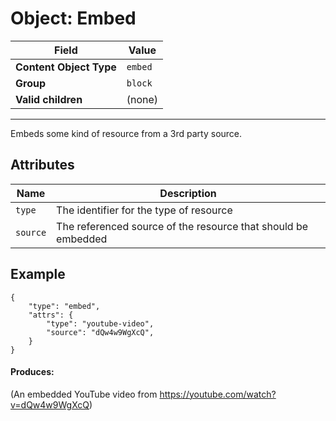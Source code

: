 # Object: Embed

| Field                   | Value   |
| ----------------------- | ------- |
| **Content Object Type** | `embed` |
| **Group**               | `block` |
| **Valid children**      | (none)  |

---

Embeds some kind of resource from a 3rd party source.

## Attributes

| Name     | Description                                                   |
| -------- | ------------------------------------------------------------- |
| `type`   | The identifier for the type of resource                       |
| `source` | The referenced source of the resource that should be embedded |

## Example

```
{
    "type": "embed",
    "attrs": {
        "type": "youtube-video",
        "source": "dQw4w9WgXcQ",
    }
}
```

#### Produces:

(An embedded YouTube video from https://youtube.com/watch?v=dQw4w9WgXcQ)
